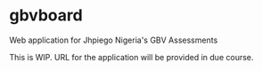 # gbvboard
Web application for Jhpiego Nigeria's GBV Assessments

This is WIP. URL for the application will be provided in due course.
